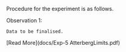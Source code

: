 Procedure for the experiment is as follows.

Observation 1:

    Data to be finalised.

[Read More](docs/Exp-5 AtterbergLimits.pdf)

